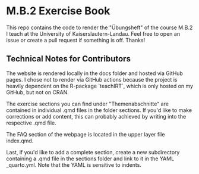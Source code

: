 # M.B.2 Exercise Book

This repo contains the code to render the "Übungsheft" of the course M.B.2 I teach at the University of Kaiserslautern-Landau. Feel free to open an issue or create a pull request if something is off. Thanks!

## Technical Notes for Contributors

The website is rendered locally in the docs folder and hosted via GitHub pages. I chose not to render via GitHub actions because the project is heavily dependent on the R-package \`teachIRT\`, which is only hosted on my GitHub, but not on CRAN.

The exercise sections you can find under "Themenabschnitte" are contained in individual .qmd files in the folder sections. If you'd like to make corrections or add content, this can probably achieved by writing into the respective .qmd file.

The FAQ section of the webpage is located in the upper layer file index.qmd.

Last, if you'd like to add a complete section, create a new subdirectory containing a .qmd file in the sections folder and link to it in the YAML \_quarto.yml. Note that the YAML is sensitive to indents.